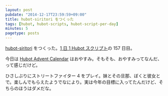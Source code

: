 ```yaml
---
layout: post
pubdate: "2014-12-17T23:59:59+09:00"
title: hubot-siritori をつくった
tags: [hubot, hubot-scripts, hubot-script-per-day]
minutes: 5
pagetype: posts
---
```

[hubot-siritori][gh:bouzuya/hubot-siritori] をつくった。[1 日 1 Hubot スクリプト][hubot-script-per-day]の 157 日目。

今日は [Hubot Advent Calendar][hubot-adventar-2014] はおやすみ。そもそも、おやすみってなんだ、って感じだけど。

ひさしぶりにストリートファイター 4 をプレイ。妹とその旦那、ぼくと彼女とで。楽しんでもらえたようでなにより。実は今年の目標に入ってたんだけど、そちらのほうはダメだな。

[hubot-adventar-2014]: http://www.adventar.org/calendars/384
[hubot-script-per-day]: http://blog.bouzuya.net/posts?tags=hubot-script-per-day
[gh:bouzuya/hubot-siritori]: https://github.com/bouzuya/hubot-siritori
